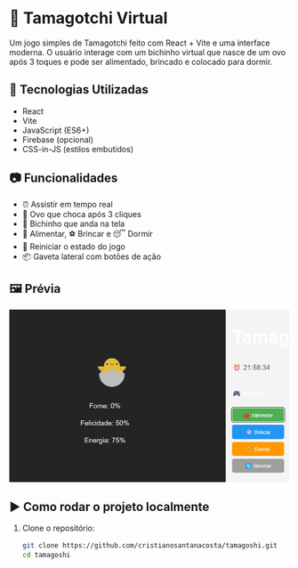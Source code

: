 # 🐣 Tamagotchi Virtual

Um jogo simples de Tamagotchi feito com React + Vite e uma interface moderna. O usuário interage com um bichinho virtual que nasce de um ovo após 3 toques e pode ser alimentado, brincado e colocado para dormir.

## 🚀 Tecnologias Utilizadas

- React
- Vite
- JavaScript (ES6+)
- Firebase (opcional)
- CSS-in-JS (estilos embutidos)

## 📷 Funcionalidades

- ⏰ Assistir em tempo real
- 🥚 Ovo que choca após 3 cliques
- 🐣 Bichinho que anda na tela
- 🍎 Alimentar, ⚽ Brincar e 😴 Dormir
- 🔄 Reiniciar o estado do jogo
- 📦 Gaveta lateral com botões de ação

## 🖼️ Prévia

![tamagotchi-prévia](assets/tama1.png)


## ▶️ Como rodar o projeto localmente

1. Clone o repositório:
   ```bash
   git clone https://github.com/cristianosantanacosta/tamagoshi.git
   cd tamagoshi

